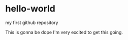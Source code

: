 # hello-world
my first github repository

This is gonna be dope I'm very excited to get this going.
